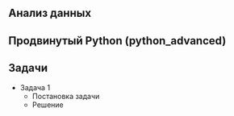 ## Анализ данных
## Продвинутый Python (python_advanced)
## Задачи
* Задача 1
   * Постановка задачи
   * Решение  
